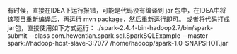 有时候，直接在IDEA下运行报错，可能是代码没有编译到 jar 包中，在IDEA中将该项目重新编译后，再运行 mvn package，然后重新运行即可。
或者将代码打成jar包，直接使用如下方式运行：
./spark-2.4.4-bin-hadoop2.7/bin/spark-submit --class com.hewentian.spark.sql.SparkSQLExample --master spark://hadoop-host-slave-3:7077 /home/hadoop/spark-1.0-SNAPSHOT.jar

